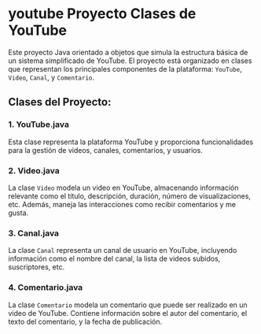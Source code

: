 # youtube Proyecto Clases de YouTube

Este proyecto Java orientado a objetos que simula la estructura básica de un sistema simplificado de YouTube. El proyecto está organizado en clases que representan los principales componentes de la plataforma: `YouTube`, `Video`, `Canal`, y `Comentario`.

## Clases del Proyecto:

### 1. YouTube.java
Esta clase representa la plataforma YouTube y proporciona funcionalidades para la gestión de videos, canales, comentarios, y usuarios.

### 2. Video.java
La clase `Video` modela un video en YouTube, almacenando información relevante como el título, descripción, duración, número de visualizaciones, etc. Además, maneja las interacciones como recibir comentarios y me gusta.

### 3. Canal.java
La clase `Canal` representa un canal de usuario en YouTube, incluyendo información como el nombre del canal, la lista de videos subidos, suscriptores, etc.

### 4. Comentario.java
La clase `Comentario` modela un comentario que puede ser realizado en un video de YouTube. Contiene información sobre el autor del comentario, el texto del comentario, y la fecha de publicación.
